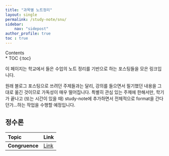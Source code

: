 ```yaml
---
title: "과목별 노트정리"
layout: single
permalink: /study-note/snu/
sidebar:
    nav: "sidepost"
author_profile: true
toc : true
---
```

<div id="toc">
Contents
</div>
* TOC
{:toc}

이 페이지는 학교에서 들은 수업의 노트 정리를 기반으로 하는 포스팅들을 모은 링크입니다.

원래 블로그 포스팅으로 쓰려던 주제들과는 달리, 강의를 들으면서 필기했던 내용을 그대로 옮긴 것이므로 가독성이 매우 떨어집니다. 특별히 관심 있는 주제에 한해서만, 학기가 끝나고 (또는 시간이 있을 때) study-note에 추가하면서 전체적으로 format을 간다던가...하는 작업을 수행할 예정입니다.

## 정수론

| Topic          | Link                                      |
|:---------------|:------------------------------------------|
| **Congruence** | [Link](/mathematics/Number-Theory-Lec3//) |